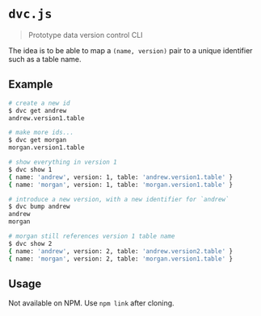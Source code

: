 # `dvc.js`

> Prototype data version control CLI

The idea is to be able to map a `(name, version)` pair to a unique identifier such as a table name.

## Example

```sh
# create a new id
$ dvc get andrew
andrew.version1.table

# make more ids...
$ dvc get morgan
morgan.version1.table

# show everything in version 1
$ dvc show 1
{ name: 'andrew', version: 1, table: 'andrew.version1.table' }
{ name: 'morgan', version: 1, table: 'morgan.version1.table' }

# introduce a new version, with a new identifier for `andrew`
$ dvc bump andrew
andrew
morgan

# morgan still references version 1 table name
$ dvc show 2
{ name: 'andrew', version: 2, table: 'andrew.version2.table' }
{ name: 'morgan', version: 2, table: 'morgan.version1.table' }
```

## Usage

Not available on NPM. Use `npm link` after cloning.
